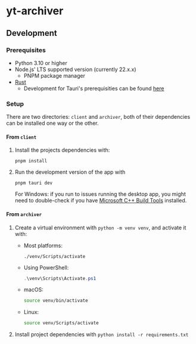 # yt-archiver

## Development

### Prerequisites

- Python 3.10 or higher
- Node.js' LTS supported version (currently 22.x.x)
  - PNPM package manager
- [Rust](https://www.rust-lang.org/tools/install)
  - Development for Tauri's prerequisities can be found [here](https://v2.tauri.app/start/prerequisites/)

### Setup

There are two directories: `client` and `archiver`, both of their dependencies can be installed one way or the other.

#### From `client`

1. Install the projects dependencies with:
    ```console
    pnpm install
    ```

1. Run the development version of the app with 
    ```console
    pnpm tauri dev
    ```

    For Windows: if you run to issues running the desktop app, you might need to double-check if you have [Microsoft C++ Build Tools](https://v2.tauri.app/start/prerequisites/#windows) installed.

#### From `archiver`

1. Create a virtual environment with `python -m venv venv`, and activate it with:
    - Most platforms:
      ```console
      ./venv/Scripts/activate
      ```

    - Using PowerShell:
      ```ps1
      .\venv\Scripts\Activate.ps1
      ```

    - macOS:
      ```sh
      source venv/bin/activate
      ```

    - Linux:
      ```sh
      source venv/Scripts/activate
      ```

2. Install project dependencies with `python install -r requirements.txt`